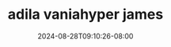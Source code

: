 --- 
title: "adila vaniahyper james"
description: "streaming bokeh adila vaniahyper james tiktok   baru"
date: 2024-08-28T09:10:26-08:00
file_code: "2jubqa6ptx9f"
draft: false
cover: "17u02pnwb3now9w0.jpg"
tags: ["adila", "vaniahyper", "james", "bokep-indo", "bokep-viral", "bokep-ig"]
length: 198
fld_id: "1483099"
foldername: "Adila vania telegram"
categories: ["Adila vania telegram"]
views: 0
---